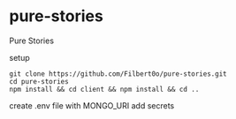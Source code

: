 # pure-stories
Pure Stories

setup

```
git clone https://github.com/Filbert0o/pure-stories.git
cd pure-stories
npm install && cd client && npm install && cd ..
```

create .env file with MONGO_URI
add secrets 

